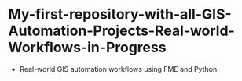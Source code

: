 # My-first-repository-with-all-GIS-Automation-Projects-Real-world-Workflows-in-Progress  
- Real-world GIS automation workflows using FME and Python
